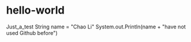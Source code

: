 # hello-world
Just_a_test
String name = "Chao Li"
System.out.Println(name + "have not used Github before")
